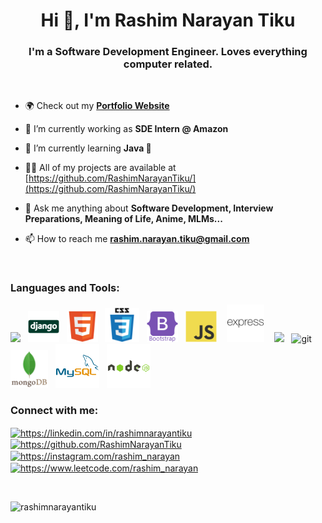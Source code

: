 
<h1 align="center">Hi 👋, I'm Rashim Narayan Tiku</h1>
<h3 align="center">I'm a Software Development Engineer. Loves everything computer related.</h3>
<br>

- 🌍 Check out my [**Portfolio Website**](https://rashimnarayantiku.github.io)

- 🔭 I’m currently working as **SDE Intern @ Amazon**

- 🌱 I’m currently learning **Java 🍵**

- 👨‍💻 All of my projects are available at [https://github.com/RashimNarayanTiku/](https://github.com/RashimNarayanTiku/)

- 💬 Ask me anything about **Software Development, Interview Preparations, Meaning of Life, Anime, MLMs...**

- 📫 How to reach me **rashim.narayan.tiku@gmail.com**


<br>

<h3 align="left">Languages and Tools:</h3>
<p align="left"> 
  <img src="https://raw.githubusercontent.com/jmnote/z-icons/master/svg/python.svg" width="50" />&nbsp;&nbsp;  
<img src="https://raw.githubusercontent.com/devicons/devicon/master/icons/django/django-original.svg" alt="Django" width="50"/>&nbsp;&nbsp;
<img src="https://raw.githubusercontent.com/devicons/devicon/master/icons/html5/html5-original.svg" alt="html5" width="50"/>&nbsp;&nbsp;
<img src="https://raw.githubusercontent.com/devicons/devicon/master/icons/css3/css3-original-wordmark.svg" alt="css3" width="55"/>&nbsp;&nbsp;
<img src="https://raw.githubusercontent.com/devicons/devicon/master/icons/bootstrap/bootstrap-plain-wordmark.svg" alt="bootstrap" width="50"/>&nbsp;&nbsp;
<img src="https://raw.githubusercontent.com/devicons/devicon/master/icons/javascript/javascript-original.svg" alt="javascript" width="50"/> &nbsp;&nbsp;
<img src="https://raw.githubusercontent.com/devicons/devicon/master/icons/express/express-original-wordmark.svg" alt="express" width="60"/> &nbsp;&nbsp;
<img src="https://github.com/isocpp/logos/blob/master/cpp_logo.svg" width="46">&nbsp;&nbsp;
<img src="https://raw.githubusercontent.com/jmnote/z-icons/master/svg/github.svg" alt="git" width="55"/>&nbsp;&nbsp;
<img src="https://raw.githubusercontent.com/devicons/devicon/master/icons/mongodb/mongodb-original-wordmark.svg" alt="mongodb" width="60"/>&nbsp;&nbsp;
<img src="https://raw.githubusercontent.com/devicons/devicon/master/icons/mysql/mysql-original-wordmark.svg" alt="mysql" width="70"/>&nbsp;&nbsp;
<img src="https://raw.githubusercontent.com/devicons/devicon/master/icons/nodejs/nodejs-original-wordmark.svg" alt="nodejs" width="70"/>&nbsp;&nbsp;
</p>


<h3 align="left">Connect with me:</h3>
<p align="left">
<a href="https://linkedin.com/in/rashimnarayantiku" target="blank"><img align="center" src="https://cdn.jsdelivr.net/npm/simple-icons@3.0.1/icons/linkedin.svg" alt="https://linkedin.com/in/rashimnarayantiku" height="30" width="40" /></a>
<a href="https://github.com/RashimNarayanTiku" target="blank"><img align="center" src="https://cdn.jsdelivr.net/npm/simple-icons@3.0.1/icons/github.svg" alt="https://github.com/RashimNarayanTiku" height="30" width="40" /></a>
<a href="https://instagram.com/rashim_narayan" target="blank"><img align="center" src="https://cdn.jsdelivr.net/npm/simple-icons@3.0.1/icons/instagram.svg" alt="https://instagram.com/rashim_narayan" height="30" width="40" /></a>
<a href="https://www.leetcode.com/rashim_narayan" target="blank"><img align="center" src="https://cdn.jsdelivr.net/npm/simple-icons@3.0.1/icons/leetcode.svg" alt="https://www.leetcode.com/rashim_narayan" height="30" width="40" /></a>
</p>

<br>

<p><img style="width:32rem; margin:0;" src="https://github-readme-stats.vercel.app/api?username=rashimnarayantiku&show_icons=true&locale=en" alt="rashimnarayantiku" /></p>
